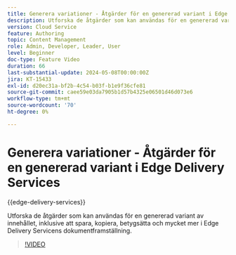 ```yaml
---
title: Generera variationer - Åtgärder för en genererad variant i Edge Delivery Services
description: Utforska de åtgärder som kan användas för en genererad variant av innehållet, inklusive att spara, kopiera, betygsätta och mycket mer i Edge Delivery Servicens dokumentframställning.
version: Cloud Service
feature: Authoring
topic: Content Management
role: Admin, Developer, Leader, User
level: Beginner
doc-type: Feature Video
duration: 66
last-substantial-update: 2024-05-08T00:00:00Z
jira: KT-15433
exl-id: d20ec31a-bf2b-4c54-b03f-b1e9f36cfe81
source-git-commit: caee59e03da7905b1d57b4325e06501d46d073e6
workflow-type: tm+mt
source-wordcount: '70'
ht-degree: 0%

---
```


# Generera variationer - Åtgärder för en genererad variant i Edge Delivery Services

{{edge-delivery-services}}

Utforska de åtgärder som kan användas för en genererad variant av innehållet, inklusive att spara, kopiera, betygsätta och mycket mer i Edge Delivery Servicens dokumentframställning.

>[!VIDEO](https://video.tv.adobe.com/v/3428795/?learn=on)
